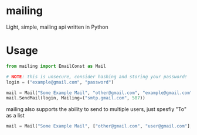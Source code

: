 # mailing
Light, simple, mailing api written in Python

# Usage
```python
from mailing import EmailConst as Mail

# NOTE: this is unsecure, consider hashing and storing your password!
login = ("example@gmail.com", "password")

mail = Mail("Some Example Mail", "other@gmail.com", "example@gmail.com", "Hello, World!")
mail.SendMail(login, Mailing=("smtp.gmail.com", 587))
```

mailing also supports the ability to send to multiple users, just spesfiy "To" as a list

```python
mail = Mail("Some Example Mail", ["other@gmail.com", "user@gmail.com"], "example@gmail.com", "Hello, World!")
```
